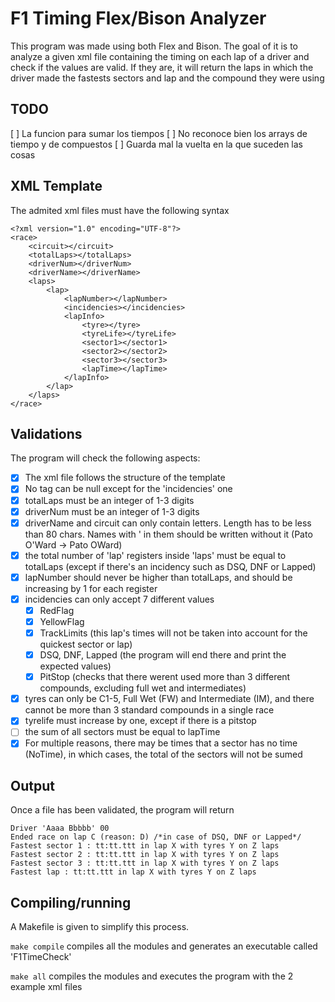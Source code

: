 # F1 Timing Flex/Bison Analyzer

This program was made using both Flex and Bison.
The goal of it is to analyze a given xml file containing the timing on each lap of a driver and check if the values are valid. If they are, it will return the laps in which the driver made the fastests sectors and lap and the compound they were using

## TODO
[ ] La funcion para sumar los tiempos
[ ] No reconoce bien los arrays de tiempo y de compuestos
[ ] Guarda mal la vuelta en la que suceden las cosas

## XML Template
The admited xml files must have the following syntax
```
<?xml version="1.0" encoding="UTF-8"?>
<race>
	<circuit></circuit>
	<totalLaps></totalLaps>
	<driverNum></driverNum>
	<driverName></driverName>
	<laps>
		<lap>
			<lapNumber></lapNumber>
			<incidencies></incidencies>
			<lapInfo>
				<tyre></tyre>
				<tyreLife></tyreLife>
				<sector1></sector1>
				<sector2></sector2>
				<sector3></sector3>
				<lapTime></lapTime>
			</lapInfo>
		</lap>
	</laps>
</race>
```

## Validations
The program will check the following aspects:
- [x] The xml file follows the structure of the template
- [x] No tag can be null except for the 'incidencies' one
- [x] totalLaps must be an integer of 1-3 digits
- [x] driverNum must be an integer of 1-3 digits
- [x] driverName and circuit can only contain letters. Length has to be less than 80 chars. Names with ' in them should be written without it (Pato O'Ward -> Pato OWard)
- [x] the total number of 'lap' registers inside 'laps' must be equal to totalLaps (except if there's an incidency such as DSQ, DNF or Lapped)
- [x] lapNumber should never be higher than totalLaps, and should be increasing by 1 for each register
- [x] incidencies can only accept 7 different values
	- [x] RedFlag
	- [x] YellowFlag
	- [x] TrackLimits (this lap's times will not be taken into account for the quickest sector or lap)
	- [x] DSQ, DNF, Lapped (the program will end there and print the expected values)
	- [x] PitStop (checks that there werent used more than 3 different compounds, excluding full wet and intermediates)
- [x] tyres can only be C1-5, Full Wet (FW) and Intermediate (IM), and there cannot be more than 3 standard compounds in a single race
- [x] tyrelife must increase by one, except if there is a pitstop
- [ ] the sum of all sectors must be equal to lapTime
- [x] For multiple reasons, there may be times that a sector has no time (NoTime), in which cases, the total of the sectors will not be sumed

## Output
Once a file has been validated, the program will return
```
Driver 'Aaaa Bbbbb' 00
Ended race on lap C (reason: D) /*in case of DSQ, DNF or Lapped*/ 
Fastest sector 1 : tt:tt.ttt in lap X with tyres Y on Z laps
Fastest sector 2 : tt:tt.ttt in lap X with tyres Y on Z laps
Fastest sector 3 : tt:tt.ttt in lap X with tyres Y on Z laps
Fastest lap : tt:tt.ttt in lap X with tyres Y on Z laps
```

## Compiling/running
A Makefile is given to simplify this process. 

`make compile` compiles all the modules and generates an executable called 'F1TimeCheck'

`make all` compiles the modules and executes the program with the 2 example xml files

